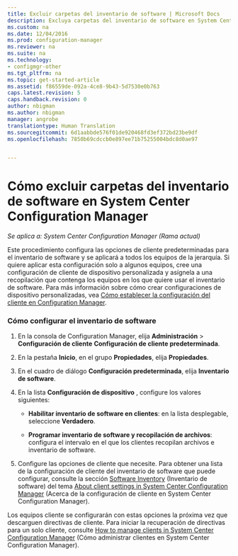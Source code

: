 ```yaml
---
title: Excluir carpetas del inventario de software | Microsoft Docs
description: Excluya carpetas del inventario de software en System Center Configuration Manager.
ms.custom: na
ms.date: 12/04/2016
ms.prod: configuration-manager
ms.reviewer: na
ms.suite: na
ms.technology:
- configmgr-other
ms.tgt_pltfrm: na
ms.topic: get-started-article
ms.assetid: f86559de-092a-4ce8-9b43-5d7530e0b763
caps.latest.revision: 5
caps.handback.revision: 0
author: nbigman
ms.author: nbigman
manager: angrobe
translationtype: Human Translation
ms.sourcegitcommit: 6d1aabbde576f01de920468fd3ef372bd23be9df
ms.openlocfilehash: 7850b69cdccb0e897ee71b75255004bdc8d0ae97


---
```

# <a name="how-to-exclude-folders-from-software-inventory-in-system-center-configuration-manager"></a>Cómo excluir carpetas del inventario de software en System Center Configuration Manager

*Se aplica a: System Center Configuration Manager (Rama actual)*

 Este procedimiento configura las opciones de cliente predeterminadas para el inventario de software y se aplicará a todos los equipos de la jerarquía. Si quiere aplicar esta configuración solo a algunos equipos, cree una configuración de cliente de dispositivo personalizada y asígnela a una recopilación que contenga los equipos en los que quiere usar el inventario de software. Para más información sobre cómo crear configuraciones de dispositivo personalizadas, vea [Cómo establecer la configuración del cliente en Configuration Manager](../../../../core/clients/deploy/configure-client-settings.md).  

### <a name="to-configure-software-inventory"></a>Cómo configurar el inventario de software  

1.  En la consola de Configuration Manager, elija **Administración** > **Configuración de cliente**  **Configuración de cliente predeterminada**.  

4.  En la pestaña **Inicio**, en el grupo **Propiedades**, elija **Propiedades**.  

5.  En el cuadro de diálogo **Configuración predeterminada**, elija **Inventario de software**.  

6.  En la lista **Configuración de dispositivo** , configure los valores siguientes:  

    -   **Habilitar inventario de software en clientes**: en la lista desplegable, seleccione **Verdadero**.  

    -   **Programar inventario de software y recopilación de archivos**: configura el intervalo en el que los clientes recopilan archivos e inventario de software.   

7.  Configure las opciones de cliente que necesite. Para obtener una lista de la configuración de cliente del inventario de software que puede configurar, consulte la sección [Software Inventory](../../../../core/clients/deploy/about-client-settings.md#software-inventory) (Inventario de software) del tema [About client settings in System Center Configuration Manager](../../../../core/clients/deploy/about-client-settings.md) (Acerca de la configuración de cliente en System Center Configuration Manager).  

 Los equipos cliente se configurarán con estas opciones la próxima vez que descarguen directivas de cliente. Para iniciar la recuperación de directivas para un solo cliente, consulte [How to manage clients in System Center Configuration Manager](../../../../core/clients/manage/manage-clients.md) (Cómo administrar clientes en System Center Configuration Manager).  



<!--HONumber=Dec16_HO1-->


